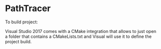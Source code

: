 
# PathTracer

To build project:

Visual Studio 2017 comes with a CMake integration that allows to just open a folder that contains a CMakeLists.txt and Visual will use it to define the project build.